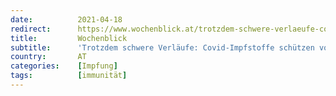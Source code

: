 ```yaml
---
date:          2021-04-18
redirect:      https://www.wochenblick.at/trotzdem-schwere-verlaeufe-covid-impfstoffe-schuetzen-vor-allem-alte-nicht/
title:         Wochenblick
subtitle:      'Trotzdem schwere Verläufe: Covid-Impfstoffe schützen vor allem Alte nicht'
country:       AT
categories:    [Impfung]
tags:          [immunität]
---
```

